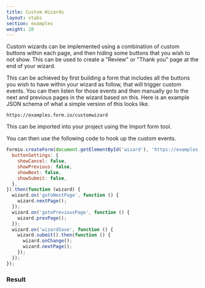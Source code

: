 ```yaml
---
title: Custom Wizards
layout: vtabs
section: examples
weight: 20
---
```


Custom wizards can be implemented using a combination of custom buttons within each page, and then hiding some buttons that you wish to not show. This can be used to create a "Review" or "Thank you" page at the end of your wizard.

This can be achieved by first building a form that includes all the buttons you wish to have within your wizard as follow, that will trigger custom events. You can then listen for those events and then manually go to the next and previous pages in the wizard based on this. Here is an example JSON schema of what a simple version of this looks like.

```
https://examples.form.io/customwizard
```

This can be imported into your project using the Import form tool.

You can then use the following code to hook up the custom events.

```js
Formio.createForm(document.getElementById('wizard'), 'https://examples.form.io/customwizard', {
  buttonSettings: {
    showCancel: false,
    showPrevious: false,
    showNext: false,
    showSubmit: false,
  },
}).then(function (wizard) {
  wizard.on('gotoNextPage', function () {
    wizard.nextPage();
  });
  wizard.on('gotoPreviousPage', function () {
    wizard.prevPage();
  });
  wizard.on('wizardSave', function () {
    wizard.submit().then(function () {
      wizard.onChange();
      wizard.nextPage();
    });
  });
});
```

### Result

<div class="card card-body bg-light">
<div id="wizard"></div>
<script type="text/javascript">
Formio.createForm(
  document.getElementById('wizard'),
  'https://examples.form.io/customwizard',
  {
    buttonSettings: {
      showCancel: false,
      showPrevious: false,
      showNext: false,
      showSubmit: false
    }
  })
  .then(function(wizard) {
    wizard.on('gotoNextPage', function() {
      wizard.nextPage();
    });
    wizard.on('gotoPreviousPage', function() {
      wizard.prevPage();
    });
    wizard.on('wizardSave', function() {
      wizard.submit().then(function() {
        wizard.onChange();
        wizard.nextPage();
      });
    });
  });
</script>
</div>

